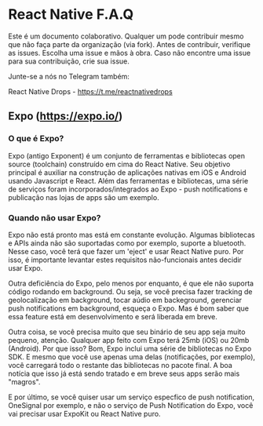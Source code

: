 # React Native F.A.Q

Este é um documento colaborativo. Qualquer um pode contribuir mesmo que não faça parte da organização (via fork).
Antes de contribuir, verifique as issues. Escolha uma issue e mãos à obra. 
Caso não encontre uma issue para sua contribuição, crie sua issue.

Junte-se a nós no Telegram também:

React Native Drops - https://t.me/reactnativedrops


## Expo (https://expo.io/)

### O que é Expo?

Expo (antigo Exponent) é um conjunto de ferramentas e bibliotecas open source (toolchain) construído em cima do React Native.
Seu objetivo principal é auxiliar na construção de aplicações nativas em iOS e Android usando Javascript e React.
Além das ferramentas e bibliotecas, uma série de serviços foram incorporados/integrados ao Expo - push notifications e publicação nas lojas de apps são um exemplo.

### Quando não usar Expo?

Expo não está pronto mas está em constante evolução. Algumas bibliotecas e APIs ainda não são suportadas como por exemplo, suporte a bluetooth. Nesse caso, você terá que fazer um 'eject' e usar React Native puro.  Por isso, é importante levantar estes requisitos não-funcionais antes decidir usar Expo.

Outra deficiência do Expo, pelo menos por enquanto, é que ele não suporta código rodando em background. Ou seja, se você precisa fazer tracking de geolocalização em background, tocar aúdio em backeground, gerenciar push notifications em background, esqueça o Expo. Mas é bom saber que essa feature está em desenvolvimento e será liberada em breve.

Outra coisa, se você precisa muito que seu binário de seu app seja muito pequeno, atenção. Qualquer app feito com Expo terá 25mb (iOS) ou 20mb (Android). Por que isso? Bom, Expo inclui uma série de bibliotecas no Expo SDK. E mesmo que você use apenas uma delas (notificações, por exemplo), você carregará todo o restante das bibliotecas no pacote final. A boa notícia que isso já está sendo tratado e em breve seus apps serão mais "magros".

E por último, se você quiser usar um serviço especfico de push notification, OneSignal por exemplo, e não o serviço de Push Notification do Expo, você vai precisar usar ExpoKit ou React Native puro.



